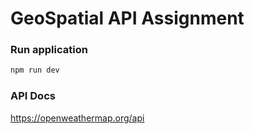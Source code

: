 # GeoSpatial API Assignment

### Run application

```bash
npm run dev
```

### API Docs

https://openweathermap.org/api
